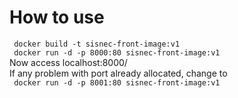 # How to use
<code> docker build -t sisnec-front-image:v1 </code> \
<code> docker run -d -p 8000:80 sisnec-front-image:v1 </code> \
Now access localhost:8000/ \
If any problem with port already allocated, change to \
<code> docker run -d -p 8001:80 sisnec-front-image:v1 </code>
